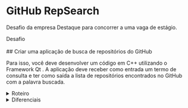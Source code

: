 # GitHub RepSearch
Desafio da empresa Destaque para concorrer a uma vaga de estágio.

<summary>Desafio</summary>
<br>
  ## Criar uma aplicação de busca de repositórios do GitHub <p>Para isso, você deve desenvolver um código em C++ utilizando o Framework Qt . A aplicação deve receber como entrada um termo de consulta e ter como saída a lista de repositórios encontrados no GitHub com a palavra buscada.</p>

<details>
<summary>Roteiro</summary>
<br>
  Você deve fazer uma chamada a API do GitHub (Search) passando o termo para consulta e exibir o resultado como uma lista de repositórios ordenada pelo número de stars em ordem decrescente , com os seguintes dados: 
  * Nome do repositório 
  * Descrição do Repositório 
  * Nome do autor 
  * Linguagem do Repositório 
  * Número de Stars 
  * Número de Forks 
  * Data da última atualização
</details>
<details>
<summary>Diferenciais</summary>
<br>
  * Interface gráfica QML (Front-End) para input do termo e output do resultado 
  * Paginação do resultado na interface gráfica 
  * Utilização de Signals e Slots 
  * README no Github explicando a aplicação e o passo a passo para build do projeto
</details>

